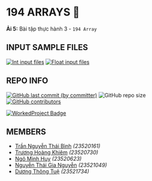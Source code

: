 # 194 ARRAYS 🫠

**Ải 5:** Bài tập thực hành 3 - `194 Array`

## INPUT SAMPLE FILES

[![Int input files](https://img.shields.io/badge/int_inp-download-orange?style=for-the-badge)](../../../../Utilities/releases/download/INP/INT_DATA_INP.zip)
[![Float input files](https://img.shields.io/badge/float_inp-download-yellow?style=for-the-badge)](../../../../Utilities/releases/download/INP/FLOAT_DATA_INP.zip)

## REPO INFO

[![GitHub last commit (by committer)](https://img.shields.io/github/last-commit/NMLT-NTTMK-K18/3-194-array?style=for-the-badge)](../../../commits/main)
![GitHub repo size](https://img.shields.io/github/repo-size/NMLT-NTTMK-K18/3-194-array?style=for-the-badge)
[![GitHub contributors](https://img.shields.io/github/contributors/NMLT-NTTMK-K18/3-194-array?style=for-the-badge)](../../../graphs/contributors)

[![WorkedProject Badge](https://img.shields.io/badge/worked_project-190%2F194-red?style=for-the-badge)](./UnworkedProject.md)

## MEMBERS

-   [Trần Nguyễn Thái Bình](https://github.com/KevinNitroG) _(23520161)_
-   [Trương Hoàng Khiêm](https://github.com/truonghoangkhiem) _(23520730)_
-   [Ngô Minh Huy](https://github.com/MinhHuy1507) _(23520623)_
-   [Nguyễn Thái Gia Nguyễn](https://github.com/NTGNguyen) _(23521049)_
-   [Dương Thông Tuệ](https://github.com/tueduonggg1203) _(23521734)_
